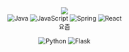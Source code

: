 <div align="center"><img src="https://capsule-render.vercel.app/api?type=waving&color=auto&height=300&section=header&text=heymin2&fontSize=90" /><div/>

<div align="center"><img alt="Java" src ="https://img.shields.io/badge/Java-007396.svg?&style=for-the-badge&logo=Java&logoColor=white"/> <img alt="JavaScript" src ="https://img.shields.io/badge/JavaScript-F7DF1E.svg?&style=for-the-badge&logo=JavaScript&logoColor=white"/> <img alt="Spring" src ="https://img.shields.io/badge/Spring-6DB33F.svg?&style=for-the-badge&logo=Spring&logoColor=white"/> <img alt="React" src ="https://img.shields.io/badge/React-61DAFB.svg?&style=for-the-badge&logo=React&logoColor=white"/><div/>

<div align="center">요즘

<img alt="Python" src ="https://img.shields.io/badge/Python-00599C.svg?&style=for-the-badge&logo=Python&logoColor=white"/> <img alt="Flask" src ="https://img.shields.io/badge/Flask-000000.svg?&style=for-the-badge&logo=Flask&logoColor=white"/><div/>
